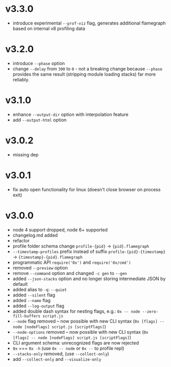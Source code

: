 # v3.3.0
* introduce experimental `--prof-viz` flag, generates additional flamegraph based on internal v8 profiling data

# v3.2.0
* introduce `--phase` option
* change `--delay` from `300` to `0` - not a breaking change 
because `--phase` provides the same result (stripping module loading stacks) 
far more reliably.

# v3.1.0

* enhance `--output-dir` option with interpolation feature
* add `--output-html` option 

# v3.0.2

* missing dep

# v3.0.1

* fix auto open functionality for linux (doesn't close browser on process exit)

# v3.0.0

* node 4 support dropped, node 6+ supported
* changelog.md added
* refactor
* profile folder schema change `profile-{pid}` -> `{pid}.flamegraph`
* `--timestamp-profiles` prefix instead of suffix `profile-{pid}-{timestamp}` -> `{timestamp}-{pid}.flamegraph`
* programmatic API `require('0x')` and `require('0x/cmd')`
* removed `--preview` option
* remove `--command` option and changed `-c gen` to `--gen`
* added `--json-stacks` option and no longer storing intermediate JSON by default
* added alias to `-q`: `--quiet`
* added `--silent` flag
* added `--name` flag
* added `--log-output` flag 
* added double dash syntax for nesting flags, e.g.: `0x -- node --zero-fill-buffers script.js`
* `--node` flag removed – now possible with new CLI syntax (`0x [flags] -- node [nodeFlags] script.js [scriptFlags]`)
* `--node-options` removed – now possible with new CLI syntax (`0x [flags] -- node [nodeFlags] script.js [scriptFlags]`)
* CLI argument schema: unrecognized flags are now rejected
* `0x` === `0x -h` (use `0x -- node` or `0x --` to profile repl)
* `--stacks-only` removed, (use `--collect-only`)
* add `--collect-only` and `--visualize-only`
